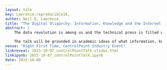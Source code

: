 ```yaml
---
layout: talk
key: Lawrence:reproducible16,
author: Neil D. Lawrence
title: "The Digital Oligarchy: Information, Knowledge and the Internet Era"
abstract: |
	The data revolution is among us and the technical press is filled with stories of big data and artificial intelligence. What is driving this progress? In this talk we will argue that collection of data on its own is of little utility, it is interconnection of data that allows information to become knowledge. Businesses need to place data at the core of what they do to benefit from these techniques. 

	The talk will be grounded in academic ideas of what information, knowledge and data are. But these concepts have practical utility that can influence decision making on where data sits within an organisation.
venue: "Right First Time, ControlPoint Industry Event"
linkreveal: 2015-10-07_controlPointTalk.slides.html
linkipynb: 2015-10-07_controlPointTalk.ipynb
date: 2015-10-08
---
```

